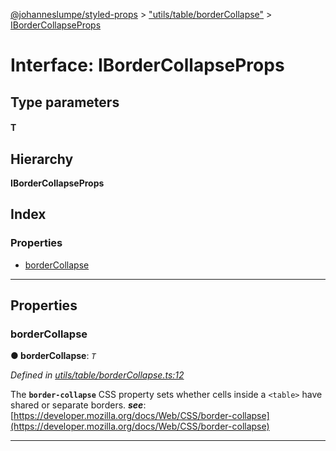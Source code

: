 [@johanneslumpe/styled-props](../README.md) > ["utils/table/borderCollapse"](../modules/_utils_table_bordercollapse_.md) > [IBorderCollapseProps](../interfaces/_utils_table_bordercollapse_.ibordercollapseprops.md)

# Interface: IBorderCollapseProps

## Type parameters
#### T 
## Hierarchy

**IBorderCollapseProps**

## Index

### Properties

* [borderCollapse](_utils_table_bordercollapse_.ibordercollapseprops.md#bordercollapse)

---

## Properties

<a id="bordercollapse"></a>

###  borderCollapse

**● borderCollapse**: *`T`*

*Defined in [utils/table/borderCollapse.ts:12](https://github.com/johanneslumpe/styled-props/blob/3abf398/src/utils/table/borderCollapse.ts#L12)*

The **`border-collapse`** CSS property sets whether cells inside a `<table>` have shared or separate borders.
*__see__*: [https://developer.mozilla.org/docs/Web/CSS/border-collapse](https://developer.mozilla.org/docs/Web/CSS/border-collapse)

___

